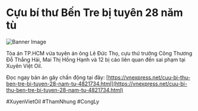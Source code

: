 # Cựu bí thư Bến Tre bị tuyên 28 năm tù

![Banner Image](https://letsenhance.io/static/8f5e523ee6b2479e26ecc91b9c25261e/1015f/MainAfter.jpg)

 Tòa án TP.HCM vừa tuyên án ông Lê Đức Thọ, cựu thứ trưởng Công Thương Đỗ Thắng Hải, Mai Thị Hồng Hạnh và 12 bị cáo liên quan đến sai phạm tại Xuyên Việt Oil.

Đọc ngay bản án gây chấn động tại đây: [https://vnexpress.net/cuu-bi-thu-ben-tre-bi-tuyen-28-nam-tu-4821734.html](https://vnexpress.net/cuu-bi-thu-ben-tre-bi-tuyen-28-nam-tu-4821734.html)

#XuyenVietOil #ThamNhung #CongLy